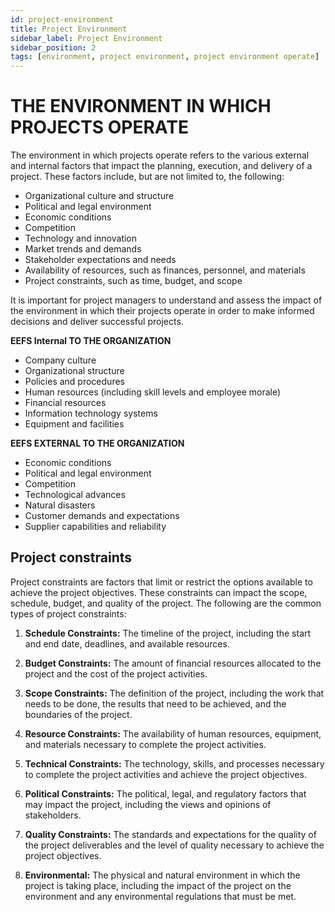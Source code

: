 ```yaml
---
id: project-environment
title: Project Environment
sidebar_label: Project Environment
sidebar_position: 2
tags: [environment, project environment, project environment operate]
---
```


# THE ENVIRONMENT IN WHICH PROJECTS OPERATE

The environment in which projects operate refers to the various external and internal factors that impact the planning, execution, and delivery of a project. These factors include, but are not limited to, the following:

- Organizational culture and structure
- Political and legal environment
- Economic conditions
- Competition
- Technology and innovation
- Market trends and demands
- Stakeholder expectations and needs
- Availability of resources, such as finances, personnel, and materials
- Project constraints, such as time, budget, and scope

It is important for project managers to understand and assess the impact of the environment in which their projects operate in order to make informed decisions and deliver successful projects.

**EEFS Internal TO THE ORGANIZATION**

- Company culture
- Organizational structure
- Policies and procedures
- Human resources (including skill levels and employee morale)
- Financial resources
- Information technology systems
- Equipment and facilities

**EEFS EXTERNAL TO THE ORGANIZATION**

- Economic conditions
- Political and legal environment
- Competition
- Technological advances
- Natural disasters
- Customer demands and expectations
- Supplier capabilities and reliability

## Project constraints
Project constraints are factors that limit or restrict the options available to achieve the project objectives. These constraints can impact the scope, schedule, budget, and quality of the project. The following are the common types of project constraints:

1. **Schedule Constraints:** The timeline of the project, including the start and end date, deadlines, and available resources.

2. **Budget Constraints:** The amount of financial resources allocated to the project and the cost of the project activities.

3. **Scope Constraints:** The definition of the project, including the work that needs to be done, the results that need to be achieved, and the boundaries of the project.

4. **Resource Constraints:** The availability of human resources, equipment, and materials necessary to complete the project activities.

5. **Technical Constraints:** The technology, skills, and processes necessary to complete the project activities and achieve the project objectives.

6. **Political Constraints:** The political, legal, and regulatory factors that may impact the project, including the views and opinions of stakeholders.

7. **Quality Constraints:** The standards and expectations for the quality of the project deliverables and the level of quality necessary to achieve the project objectives.

8. **Environmental:** The physical and natural environment in which the project is taking place, including the impact of the project on the environment and any environmental regulations that must be met.
